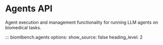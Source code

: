 # Agents API

Agent execution and management functionality for running LLM agents on biomedical tasks.

::: biomlbench.agents
    options:
      show_source: false
      heading_level: 2 